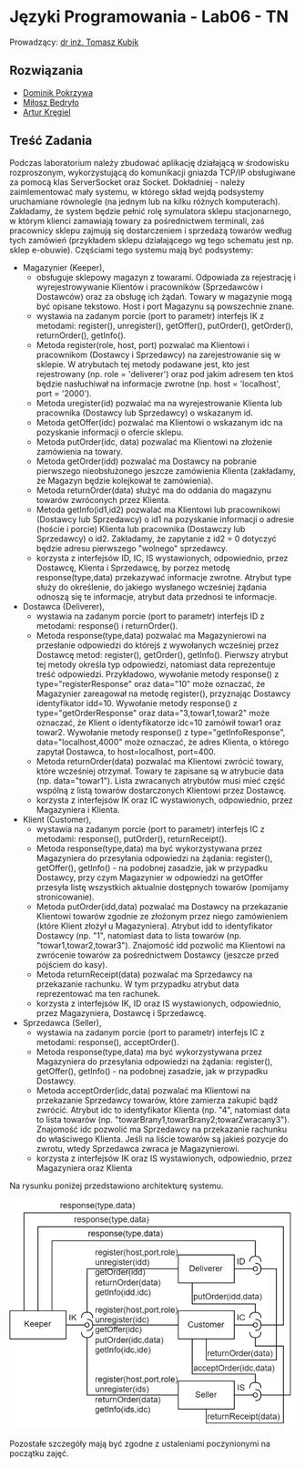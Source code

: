 # Języki Programowania - Lab06 - TN

Prowadzący: [dr inż. Tomasz Kubik](http://tomasz.kubik.staff.iiar.pwr.wroc.pl/)

## Rozwiązania

- [Dominik Pokrzywa](https://github.com/Ite-2022-pwr/sem3-jp-lab06-dp)
- [Miłosz Bedryło](https://github.com/Ite-2022-pwr/sem3-jp-lab06-mb)
- [Artur Kręgiel](https://github.com/Ite-2022-pwr/sem3-jp-lab06-ak)

## Treść Zadania

Podczas laboratorium należy zbudować aplikację działającą w środowisku rozproszonym, wykorzystującą do komunikacji gniazda TCP/IP obsługiwane za pomocą klas ServerSocket oraz Socket. Dokładniej - należy zaimlementować mały systemu, w którego skład wejdą podsystemy uruchamiane równolegle (na jednym lub na kilku różnych komputerach). Zakładamy, że system będzie pełnić rolę symulatora sklepu stacjonarnego, w którym klienci zamawiają towary za pośrednictwem terminali, zaś pracownicy sklepu zajmują się dostarczeniem i sprzedażą towarów według tych zamówień (przykładem sklepu działającego wg tego schematu jest np. sklep e-obuwie). Częściami tego systemu mają być podsystemy:

- Magazynier (Keeper),
    - obsługuje sklepowy magazyn z towarami. Odpowiada za rejestrację i wyrejestrowywanie Klientów i pracowników (Sprzedawców i Dostawców) oraz za obsługę ich żądań. Towary w magazynie mogą być opisane tekstowo. Host i port Magazynu są powszechnie znane.
    - wystawia na zadanym porcie (port to parametr) interfejs IK z metodami: register(), unregister(), getOffer(), putOrder(), getOrder(), returnOrder(), getInfo().
    - Metoda register(role, host, port) pozwalać ma Klientowi i pracownikom (Dostawcy i Sprzedawcy) na zarejestrowanie się w sklepie. W atrybutach tej metody podawane jest, kto jest rejestrowany (np. role = 'deliverer') oraz pod jakim adresem ten ktoś będzie nasłuchiwał na informacje zwrotne (np. host = 'localhost', port = '2000').
    - Metoda uregister(id) pozwalać ma na wyrejestrowanie Klienta lub pracownika (Dostawcy lub Sprzedawcy) o wskazanym id.
    - Metoda getOffer(idc) pozwalać ma Klientowi o wskazanym idc na pozyskanie informacji o ofercie sklepu.
    - Metoda putOrder(idc, data) pozwalać ma Klientowi na złożenie zamówienia na towary.
    - Metoda getOrder(idd) pozwalać ma Dostawcy na pobranie pierwszego nieobsłużonego jeszcze zamówienia Klienta (zakładamy, że Magazyn będzie kolejkował te zamówienia).
    - Metoda returnOrder(data) służyć ma do oddania do magazynu towarów zwróconych przez Klienta.
    - Metoda getInfo(id1,id2) pozwalać ma Klientowi lub pracownikowi (Dostawcy lub Sprzedawcy) o id1 na pozyskanie informacji o adresie (hoście i porcie) Klienta lub pracownika (Dostawczy lub Sprzedawcy) o id2. Zakładamy, że zapytanie z id2 = 0 dotyczyć będzie adresu pierwszego "wolnego" sprzedawcy.
    - korzysta z interfejsów ID, IC, IS wystawionych, odpowiednio, przez Dostawcę, Klienta i Sprzedawcę, by porzez metodę response(type,data) przekazywać informacje zwrotne. Atrybut type służy do określenie, do jakiego wysłanego wcześniej żądania odnoszą się te informacje, atrybut data przednosi te informacje.
- Dostawca (Deliverer), 
  - wystawia na zadanym porcie (port to parametr) interfejs ID z metodami: response() i returnOrder().
  - Metoda response(type,data) pozwalać ma Magazynierowi na przesłanie odpowiedzi do którejś z wywołanych wcześniej przez Dostawcę metod: register(), getOrder(), getInfo(). Pierwszy atrybut tej metody określa typ odpowiedzi, natomiast data reprezentuje treść odpowiedzi. Przykładowo, wywołanie metody response() z type="registerResponse" oraz data="10" może oznaczać, że Magazynier zareagował na metodę register(), przyznając Dostawcy identyfikator idd=10. Wywołanie metody response() z type="getOrderResponse" oraz data="3,towar1,towar2" może oznaczać, że Klient o identyfikatorze idc=10 zamówił towar1 oraz towar2. Wywołanie metody response() z type="getInfoResponse", data="localhost,4000" może oznaczać, że adres Klienta, o którego zapytał Dostawca, to host=localhost, port=400.
  - Metoda returnOrder(data) pozwalać ma Klientowi zwrócić towary, które wcześniej otrzymał. Towary te zapisane są w atrybucie data (np. data="towar1"). Lista zwracanych atrybutów musi mieć część wspólną z listą towarów dostarczonych Klientowi przez Dostawcę.
  - korzysta z interfejsów IK oraz IC wystawionych, odpowiednio, przez Magazyniera i Klienta.
- Klient (Customer),
  - wystawia na zadanym porcie (port to parametr) interfejs IC z metodami: response(), putOrder(), returnReceipt().
  - Metoda response(type,data) ma być wykorzystywana przez Magazyniera do przesyłania odpowiedzi na żądania: register(), getOffer(), getInfo() - na podobnej zasadzie, jak w przypadku Dostawcy, przy czym Magazynier w odpowiedzi na getOffer przesyła listę wszystkich aktualnie dostępnych towarów (pomijamy stronicowanie).
  - Metoda putOrder(idd,data) pozwalać ma Dostawcy na przekazanie Klientowi towarów zgodnie ze złożonym przez niego zamówieniem (które Klient złożył u Magazyniera). Atrybut idd to identyfikator Dostawcy (np. "1", natomiast data to lista towarów (np. "towar1,towar2,towar3"). Znajomość idd pozwolić ma Klientowi na zwrócenie towarów za pośrednictwem Dostawcy (jeszcze przed pójściem do kasy).
  - Metoda returnReceipt(data) pozwalać ma Sprzedawcy na przekazanie rachunku. W tym przypadku atrybut data reprezentować ma ten rachunek.
  - korzysta z interfejsów IK, ID oraz IS wystawionych, odpowiednio, przez Magazyniera, Dostawcę i Sprzedawcę.
- Sprzedawca (Seller),
  - wystawia na zadanym porcie (port to parametr) interfejs IC z metodami: response(), acceptOrder().
  - Metoda response(type,data) ma być wykorzystywana przez Magazyniera do przesyłania odpowiedzi na żądania: register(), getOffer(), getInfo() - na podobnej zasadzie, jak w przypadku Dostawcy.
  - Metoda acceptOrder(idc,data) pozwalać ma Klientowi na przekazanie Sprzedawcy towarów, które zamierza zakupić bądź zwrócić. Atrybut idc to identyfikator Klienta (np. "4", natomiast data to lista towarów (np. "towarBrany1,towarBrany2;towarZwracany3"). Znajomość idc pozwolić ma Sprzedawcy na przekazanie rachunku do właściwego Klienta. Jeśli na liście towarów są jakieś pozycje do zwrotu, wtedy Sprzedawca zwraca je Magazynierowi.
  - korzysta z interfejsów IK oraz IS wystawionych, odpowiednio, przez Magazyniera oraz Klienta

Na rysunku poniżej przedstawiono architekturę systemu.

![shop](./shop.png)

Pozostałe szczegóły mają być zgodne z ustaleniami poczynionymi na początku zajęć.